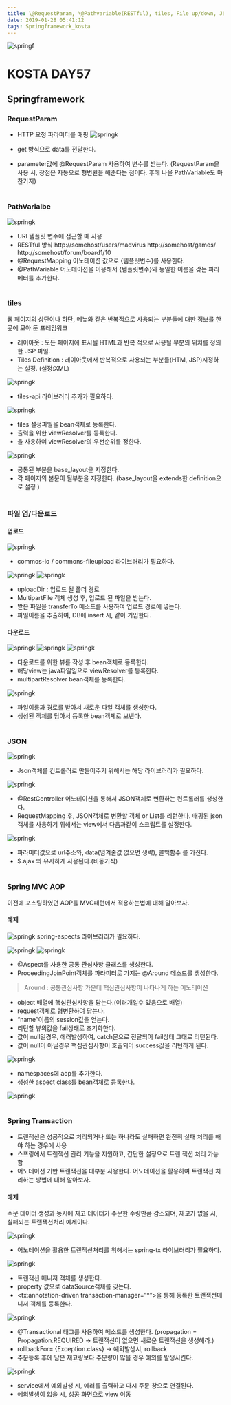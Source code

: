 ```yaml
---
title: \@RequestParam, \@Pathvariable(RESTful), tiles, File up/down, JSON, AOP, Transaction (KOSTA)
date: 2019-01-28 05:41:12
tags: Springframework_kosta
---
```


![springf](/images/springframwork-logo.png)
#  KOSTA DAY57
## Springframework

### RequestParam
- HTTP 요청 파라미터를 매핑
![springk](/images/springk/springk03-01.png)

- get 방식으로 data를 전달한다.
- parameter값에 @RequestParam 사용하여 변수를 받는다.
(RequestParam을 사용 시, 장점은 자동으로 형변환을 해준다는 점이다. 후에 나올 PathVariable도 마찬가지)
<br><br>

### PathVarialbe
![springk](/images/springk/springk03-02.png)
- URI 템플릿 변수에 접근할 때 사용
- RESTful 방식
    http://somehost/users/madvirus
    http://somehost/games/
    http://somehost/forum/board1/10
- @RequestMapping 어노테이션 값으로 {템플릿변수}를 사용한다.
- @PathVariable 어노테이션을 이용해서 {템플릿변수}와 동일한 이름을 갖는 파라메터를 추가한다.
<br><br>

### tiles
웹 페이지의 상단이나 하단, 메뉴와 같은 반복적으로 사용되는 부분들에 대한 정보를 한 곳에 모아 둔 프레임워크

- 레이아웃 : 모든 페이지에 표시될 HTML과 반복 적으로 사용될 부분의 위치를 정의한 JSP 파일.
- Tiles Definition : 레이아웃에서 반복적으로 사용되는 부분들(HTM, JSP)지정하는 설정. (설정:XML)

![springk](/images/springk/springk03-03.png)
- tiles-api 라이브러리 추가가 필요하다.

![springk](/images/springk/springk03-04.png)
- tiles 설정파일을 bean객체로 등록한다.
- 출력을 위한 viewResolver를 등록한다.
- <property name=”order” value=”*”/>을 사용하여 viewResolver의 우선순위를 정한다.

![springk](/images/springk/springk03-05.png)
- 공통된 부분을 base_layout을 지정한다.
- 각 페이지의 본문이 될부분을 지정한다.
(base_layout을 extends한 definition으로 설정 )
<br><br>

### 파일 업/다운로드
#### 업로드
![springk](/images/springk/springk03-06.png)
- commos-io / commons-fileupload 라이브러리가 필요하다.

![springk](/images/springk/springk03-07.png)
![springk](/images/springk/springk03-08.png)
- uploadDir : 업로드 될 폴더 경로
- MultipartFile 객체 생성 후, 업로드 된 파일을 받는다.
- 받은 파일을 transferTo 메소드를 사용하여 업로드 경로에 넣는다.
- 파일이름을 추출하여, DB에 insert 시, 같이 기입한다.

#### 다운로드
![springk](/images/springk/springk03-09.png)
![springk](/images/springk/springk03-10.png)
![springk](/images/springk/springk03-11.png)
- 다운로드를 위한 뷰를 작성 후 bean객체로 등록한다.
- 해당view는 java파일임으로 viewResolver를 등록한다.
- multipartResolver bean객체를 등록한다.

![springk](/images/springk/springk03-12.png)
- 파일이름과 경로를 받아서 새로운 파일 객체를 생성한다.
- 생성된 객체를 담아서 등록한 bean객체로 보낸다.
<br><br>

### JSON
![springk](/images/springk/springk03-13.png)
- Json객체를 컨트롤러로 만들어주기 위해서는 해당 라이브러리가 필요하다.

![springk](/images/springk/springk03-14.png)
- @RestController 어노테이션을 통해서 JSON객체로 변환하는 컨트롤러를 생성한다.
- RequestMapping 후, JSON객체로 변환할 객체 or List를 리턴한다.
매핑된 json 객체를 사용하기 위해서는 view에서 다음과같이 스크립트를 설정한다.

![springk](/images/springk/springk03-15.png)
- 파라미터값으로 url주소와, data(넘겨줄값 없으면 생략), 콜백함수 를 가진다.
- $.ajax 와 유사하게 사용된다.(비동기식)
<br><br>

### Spring MVC AOP
이전에 포스팅하였던 AOP를 MVC패턴에서 적용하는법에 대해 알아보자.

#### 예제
![springk](/images/springk/springk03-16.png)
spring-aspects 라이브러리가 필요하다.

![springk](/images/springk/springk03-17.png)
![springk](/images/springk/springk03-18.png)
- @Aspect를 사용한 공통 관심사항 클래스를 생성한다.
- ProceedingJoinPoint객체를 파라미터로 가지는 @Around 메소드를 생성한다.

>Around : 공통관심사항 가운데 핵심관심사항이 나타나게 하는 어노테이션

- object 배열에 핵심관심사항을 담는다.(여러개일수 있음으로 배열)
- request객체로 형변환하여 담는다.
- “name”이름의 session값을 얻는다.
- 리턴할 뷰의값을 fail상태로 초기화한다.
- 값이 null일경우, 에러발생하여, catch문으로 전달되어 fail상태 그대로 리턴된다.
- 값이 null이 아닐경우 핵심관심사항이 호출되어 success값을 리턴하게 된다.

![springk](/images/springk/springk03-19.png)
- namespaces에 aop를 추가한다.
- 생성한 aspect class를 bean객체로 등록한다.

![springk](/images/springk/springk03-20.png)
<br><br>

### Spring Transaction
- 트랜잭션은 성공적으로 처리되거나 또는 하나라도 실패하면 완전히 실패 처리를 해야 하는 경우에 사용
- 스프링에서 트랜잭션 관리 기능을 지원하고, 간단한 설정으로 트랜 잭션 처리 가능함
- 어노테이션 기반 트랜잭션을 대부분 사용한다.
어노테이션을 활용하여 트랜잭션 처리하는 방법에 대해 알아보자.

#### 예제
주문 데이터 생성과 동시에 재고 데이터가 주문한 수량만큼 감소되며, 재고가 없을 시, 실패되는 트랜잭션처리 예제이다.

![springk](/images/springk/springk03-21.png)
- 어노테이션을 활용한 트랜잭션처리를 위해서는 spring-tx 라이브러리가 필요하다.

![springk](/images/springk/springk03-22.png)
- 트랜잭션 매니저 객체를 생성한다.
- property 값으로 dataSource객체를 갖는다.
- <tx:annotation-driven transaction-mansger=”*”>을 통해 등록한 트랜잭션매니저 객체를 등록한다.

![springk](/images/springk/springk03-23.png)
- @Transactional 태그를 사용하여 메소드를 생성한다.
(propagation = Propagation.REQUIRED → 트랜잭션이 없으면 새로운 트랜잭션을 생성해라.)
- rollbackFor= {Exception.class} → 예외발생시, rollback
- 주문등록 후에 남은 재고량보다 주문량이 많을 경우 예외를 발생시킨다.

![springk](/images/springk/springk03-24.png)
- service에서 예외발생 시, 에러를 출력하고 다시 주문 창으로 연결된다.
- 예외발생이 없을 시, 성공 화면으로 view 이동
<br><br>
